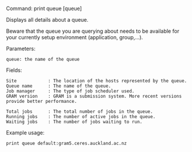 Command: print queue [queue]

Displays all details about a queue.

Beware that the queue you are querying about needs to be available for your currently setup environment (application, group,...).

Parameters:

	queue: the name of the queue
	
Fields:

	Site			: The location of the hosts represented by the queue.
	Queue name		: The name of the queue.
	Job manager		: The type of job scheduler used.
	GRAM version	: GRAM is a submission system. More recent versions provide better performance.
	
	Total jobs		: The total number of jobs in the queue.
	Running jobs	: The number of active jobs in the queue.
	Waiting jobs	: The number of jobs waiting to run.
	
    
Example usage:

    print queue default:gram5.ceres.auckland.ac.nz
